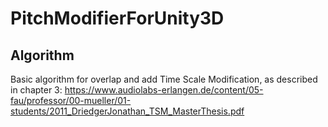 # PitchModifierForUnity3D

## Algorithm
Basic algorithm for overlap and add Time Scale Modification, as described in chapter 3:
https://www.audiolabs-erlangen.de/content/05-fau/professor/00-mueller/01-students/2011_DriedgerJonathan_TSM_MasterThesis.pdf
